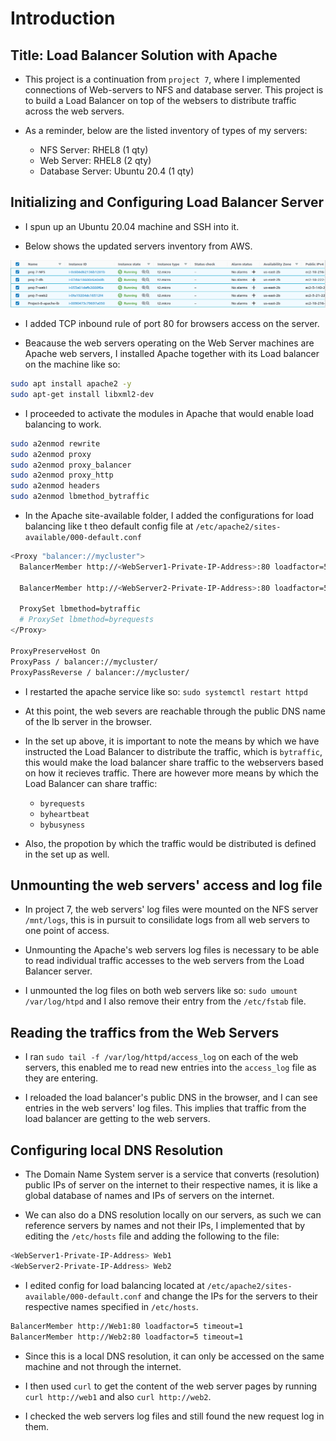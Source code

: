 # **Introduction**

## **Title: Load Balancer Solution with Apache**

* This project is a continuation from `project 7`, where I implemented connections of Web-servers to NFS and database server. This project is to build a Load Balancer on top of the websers to distribute traffic across the web servers.

* As a reminder, below are the listed inventory of types of my servers:
  * NFS Server: RHEL8 (1 qty)
  * Web Server: RHEL8 (2 qty)
  * Database Server: Ubuntu 20.4 (1 qty)

## **Initializing and Configuring Load Balancer Server**

* I spun up an Ubuntu 20.04 machine and SSH into it.

* Below shows the updated servers inventory from AWS.

![servers](./p8-imgs/server-inventory.png)

* I added TCP inbound rule of port 80 for browsers access on the server.

* Beacause the web servers operating on the Web Server machines are Apache web servers, I installed Apache together with its Load balancer on the machine like so:

```bash
sudo apt install apache2 -y
sudo apt-get install libxml2-dev
```

* I proceeded to activate the modules in Apache that would enable load balancing to work.

```bash
sudo a2enmod rewrite
sudo a2enmod proxy
sudo a2enmod proxy_balancer
sudo a2enmod proxy_http
sudo a2enmod headers
sudo a2enmod lbmethod_bytraffic
```

* In the Apache site-available folder, I added the configurations for load balancing like t theo default config file at `/etc/apache2/sites-available/000-default.conf`

```bash
<Proxy "balancer://mycluster">
  BalancerMember http://<WebServer1-Private-IP-Address>:80 loadfactor=5 timeout=1

  BalancerMember http://<WebServer2-Private-IP-Address>:80 loadfactor=5 timeout=1

  ProxySet lbmethod=bytraffic
  # ProxySet lbmethod=byrequests
</Proxy>

ProxyPreserveHost On
ProxyPass / balancer://mycluster/
ProxyPassReverse / balancer://mycluster/
```

* I restarted the apache service like so: `sudo systemctl restart httpd`

* At this point, the web severs are reachable through the public DNS name of the lb server in the browser.

* In the set up above, it is important to note the means by which we have instructed the Load Balancer to distribute the traffic, which is `bytraffic`, this would make the load balancer share traffic to the webservers based on how it recieves traffic. There are however more means by which the Load Balancer can share traffic:

  * `byrequests`
  * `byheartbeat`
  * `bybusyness`

* Also, the propotion by which the traffic would be distributed is defined in the set up as well.

## **Unmounting the web servers' access and log file**

* In project 7, the web servers' log files were mounted on the NFS server `/mnt/logs`, this is in pursuit to consilidate logs from all web servers to one point of access.

* Unmounting the Apache's web servers log files is necessary to be able to read individual traffic accesses to the web servers from the Load Balancer server.

* I unmounted the log files on both web servers like so: `sudo umount /var/log/htpd` and I also remove their entry from the `/etc/fstab` file.

## Reading the traffics from the Web Servers

* I ran `sudo tail -f /var/log/httpd/access_log` on each of the web servers, this enabled me to read  new entries into the `access_log` file as they are entering.

* I reloaded the load balancer's public DNS in the browser, and I can see entries in the web servers' log files. This implies that traffic from the load balancer are getting to the web servers.

## **Configuring local DNS Resolution**

* The Domain Name System server is a service that converts (resolution) public IPs of server on the internet to their respective names, it is like a global database of names and IPs of servers on the internet.

* We can also do a DNS resolution locally on our servers, as such we can reference servers by names and not their IPs, I implemented that by editing the `/etc/hosts` file and adding the following to the file:

```bash
<WebServer1-Private-IP-Address> Web1
<WebServer2-Private-IP-Address> Web2
```

* I edited config for load balancing located at `/etc/apache2/sites-available/000-default.conf` and change the IPs for the servers to their respective names specified in `/etc/hosts`.

```bash
BalancerMember http://Web1:80 loadfactor=5 timeout=1
BalancerMember http://Web2:80 loadfactor=5 timeout=1
```

* Since this is a local DNS resolution, it can only be accessed on the same machine and not through the internet.

* I then used `curl` to get the content of the web server pages by running `curl http://web1` and also `curl http://web2`.

* I checked the web servers log files and still found the new request log in them.
